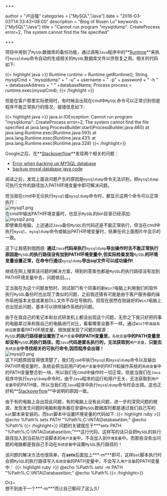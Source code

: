 +++

author = "卢运强"
categories = ["MySQL","Java"]
date = "2016-03-03T14:33:43+08:00"
description = "Blog of Rosen Lu"
keywords = ["MySQL","Java"]
title = "Cannot run program \"mysqldump\": CreateProcess error=2, The system cannot find the file specified"

+++


项目中用到了`MySQL`数据库的备份功能，通过调用`Java`程序中的**[Runtime](http://docs.oracle.com/javase/6/docs/api/)**来执行`mysqldump`命令自动的生成相关的`MySQL`数据库文件以供恢复之用。相关的代码如下:

{{< highlight java >}}
Runtime runtime = Runtime.getRuntime();
String mysqlCmd = "mysqldump" + " -u" + username + " -p" + password + 
           "  -h " + databaseAddress + " " +databaseName;
Process process = runtime.exec(mysqlCmd);
{{< /highlight >}}

但是在客户那里实际使用时，有时候会出现在cmd中`MySQL`命令可以正常识别但是程序不能正常执行的情况，报错信息如下:

[//]:(设置前面的内容为summary)
<!--more-->

{{< highlight java >}}
java.io.IOException: Cannot run program "mysqldump": CreateProcess error=2, The system cannot find the file specified
	at java.lang.ProcessBuilder.start(ProcessBuilder.java:460)
	at java.lang.Runtime.exec(Runtime.java:593)
	at java.lang.Runtime.exec(Runtime.java:431)
	at java.lang.Runtime.exec(Runtime.java:328)
{{< /highlight>}}

Google之后，在**[Stackoverflow](http://stackoverflow.com/)**发现两个相关的问题：

* [Error when backing up MYSQL database](http://stackoverflow.com/questions/15850548/error-when-backing-up-mysql-database)
* [backup mysql database java code](http://stackoverflow.com/questions/13376132/backup-mysql-database-java-code)  

阅读之后，发现上面说问题产生的原因是`mysqldump`命令无法识别，把`mysqldump`可执行文件的路径加入PATH环境变量中即可解决问题。  

但当我在cmd中无论执行`mysql`或`mysqldump`命令时，都显示这两个命令可以正常执行：  
![mysql1.png](https://ooo.0o0.ooo/2016/03/03/56d7e3254c0a0.png)    
在cmd中输出PATH环境变量时，也显示`MySQL`的bin目录已经添加:  
![mysql2.png](https://ooo.0o0.ooo/2016/03/03/56d7e39ff3ab8.png)    
即使重启电脑，上述通过`Java`备份`MySQL`的代码还是不能正常执行，但当在cmd中执行`mysql`、`mysqldump`命令或输出PATH环境变量时，结果任何上面图片中显示的一致。

这下让我感到很困惑:&nbsp;**通过**`Java`**代码来执行**`mysqldump`**导出操作时去不能正常执行原因是**`MySQL`**的执行路径没有加到PATH环境变量中,但实际检查发现**`MySQL`**的环境变量设置正常，在命令行通过**`mysqldump`**导出sql文件可以成功操作!**

继续在网上搜索该问题的解决方案，得到的答案也都是`MySQL`的执行路径没有加到PATH环境变量中去，问题依旧。。。

正当我在为这个问题发愁时，测试部门有个同事的新`Win7`电脑上利用我们的软件执行`MySQL`备份时也出现了类似的问题，之前我还猜有可能是由于客户服务器的操作系统版本太低或某些DLL文件不存在导致的。但现在居然在刚装好的`Win7`电脑上也出现此问题，基本可以排除操作系统的问题。

由于在我自己的笔记本和台式研发机上都没出现这个问题，无奈之下我只好把同事的电脑拿过来和我自己的电脑进行对比，看看哪里设置不一样。通过`Win7`中`高级系统设置`查看PATH环境变量，很快就发现了问题的根源：  
`MySQL`**的执行路径被设置到了**`用户变量`**中的PATH变量里，**`系统变量`**中的PATH变量里却没有**`MySQL`**的执行路径，而**`Java`**代码是匿名执行的，无法获取到**`用户变量`，**只能去**`系统变量`**中寻找相关的可执行命令,因而程序会出错！**  
![mysql3.png](https://ooo.0o0.ooo/2016/03/03/56d7ebcbce7fc.png)  
这下问题原因变得很清楚了，我们在`cmd`中执行`mysql`和`mysqldump`命令以及输出PATH环境变量时，系统会把当前用户的`用户变量`中的PATH和操作系统的`系统变量`中的PATH变量整合到一块，所以我们在cmd中操作时一切正常。但是当我们在`Java`程序中执行`mysqldump`命令时，由于`Java`程序的运行和用户无关，无法获取到`用户变量`中的PATH值，所以当我们在`Java`程序中执行`mysqldump`命令时会出错。这也正好和**[Stackoverflow](http://stackoverflow.com/)**中说明的原因一致。

由于有的电脑上会出现此问题，有的电脑上没有此问题，进一步的深究问题的根源，发现发生问题的电脑和服务器在安装`MySQL`数据库时都是通过我们自己写的`bat`脚本来安装的。而`bat`脚本中设置环境变量的代码如下:
{{< highlight ruby >}}
@echo %Path%
setx PATH "%Path%;C:\INTA\Database\bin;"
@echo %Path%
{{< /highlight>}}
问题的关键就在于***setx PATH "%Path%;C:\INTA\Database\bin;"***这行代码，这样写的话只会把`MySQL`的执行路径加入到当前执行该脚本的`用户变量`中，不会加入到`环境变量`中。而那些没有出问题的电脑都是我自己手动在`系统变量`中设置`MySQL`执行路径的！

该问题的解决方法也很简单，在***setx***后面加上***-m***即可，这样`bat`脚本执行时会把`MySQL`的执行路径写入`系统变量`的PATH变量中，不会写入`用户变量`的PATH变量中：
{{< highlight ruby >}}
@echo %Path%
setx -m PATH "%Path%;C:\INTA\Database\bin;"
@echo %Path%
{{< /highlight>}}


Orz~  
想不到由于一个***-m***而让自己郁闷了这么久!